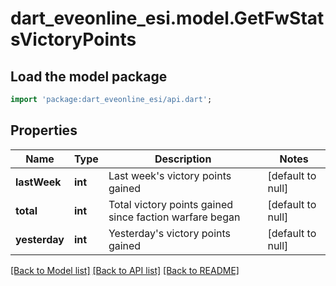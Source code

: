 # dart_eveonline_esi.model.GetFwStatsVictoryPoints

## Load the model package
```dart
import 'package:dart_eveonline_esi/api.dart';
```

## Properties
Name | Type | Description | Notes
------------ | ------------- | ------------- | -------------
**lastWeek** | **int** | Last week&#39;s victory points gained | [default to null]
**total** | **int** | Total victory points gained since faction warfare began | [default to null]
**yesterday** | **int** | Yesterday&#39;s victory points gained | [default to null]

[[Back to Model list]](../README.md#documentation-for-models) [[Back to API list]](../README.md#documentation-for-api-endpoints) [[Back to README]](../README.md)


